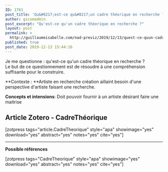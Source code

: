 ```yaml
---
ID: 1761
post_title: 'Qu&#8217;est-ce qu&#8217;un cadre théorique en recherche ?'
author: gicomadmin
post_excerpt: "Qu'est-ce qu'un cadre théorique en recherche ?"
layout: post
permalink: >
  http://guillaumeisabelle.com/nad-previz/2019/12/13/quest-ce-quun-cadre-theorique-en-recherche/
published: true
post_date: 2019-12-13 15:44:16
---
```

<!-- wp:paragraph -->

Je me questionne : qu'est-ce qu'un cadre théorique en recherche ?  
Le but de ce questionnement est de résoudre à une compréhension suffisante pour le construire.   
  
**Contexte : **Artiste en recherche création aillaint besoin d'une perspective d'artiste faisant une recherche.  
  
**Concepts et intensions**: Doit pouvoir fournir à un artiste désirant faire une maitrise

<!-- /wp:paragraph -->

<!-- wp:heading -->

## Article Zotero - CadreThéorique  


<!-- /wp:heading -->

<!-- wp:shortcode --> [zotpress tags="article.CadreTheorique" style="apa" showimage="yes" download="yes" abstract="yes" notes="yes" cite="yes"] 

<!-- /wp:shortcode -->

<!-- wp:separator -->

<hr class="wp-block-separator" />

<!-- /wp:separator -->

<!-- wp:paragraph -->

**Possible références**

<!-- /wp:paragraph -->

<!-- wp:shortcode --> [zotpress tags="CadreTheorique" style="apa" showimage="yes" download="yes" abstract="yes" notes="yes" cite="yes"] 

<!-- /wp:shortcode -->